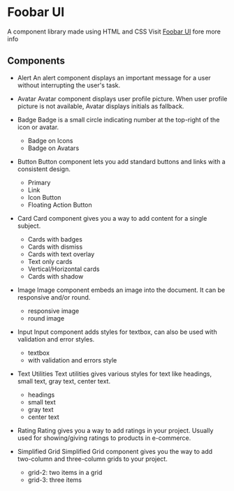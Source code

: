 # Foobar UI
A component library made using HTML and CSS
Visit [Foobar UI](https://foobar-ui.netlify.app/) fore more info

## Components
- Alert
  An alert component displays an important message for a user without interrupting the user's task.

- Avatar
  Avatar component displays user profile picture. When user profile picture is not available, Avatar displays initials as fallback.

- Badge
  Badge is a small circle indicating number at the top-right of the icon or avatar.
    - Badge on Icons
    - Badge on Avatars

- Button
  Button component lets you add standard buttons and links with a consistent design.
    - Primary
    - Link
    - Icon Button
    - Floating Action Button

- Card
  Card component gives you a way to add content for a single subject.
    - Cards with badges
    - Cards with dismiss
    - Cards with text overlay
    - Text only cards
    - Vertical/Horizontal cards
    - Cards with shadow

- Image
  Image component embeds an image into the document. It can be responsive and/or round.
    - responsive image
    - round image

- Input
  Input component adds styles for textbox, can also be used with validation and error styles.
    - textbox
    - with validation and errors style

- Text Utilities
  Text utilities gives various styles for text like headings, small text, gray text, center text.
    - headings
    - small text
    - gray text
    - center text

- Rating
  Rating gives you a way to add ratings in your project. Usually used for showing/giving ratings to products in e-commerce.

- Simplified Grid
  Simplified Grid component gives you the way to add two-column and three-column grids to your project.
    - grid-2: two items in a grid
    - grid-3: three items
